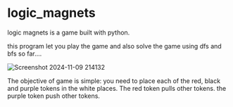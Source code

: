 # logic_magnets

logic magnets is a game built with python.

this program let you play the game and also solve the game using dfs and bfs so far....

![Screenshot 2024-11-09 214132](https://github.com/user-attachments/assets/f530b85c-54e2-46c0-9cb8-8e56aad8deb2)

The objective of game is simple:
you need to place each of the red, black and purple tokens in the white places.
The red token pulls other tokens.
the purple token push other tokens.
